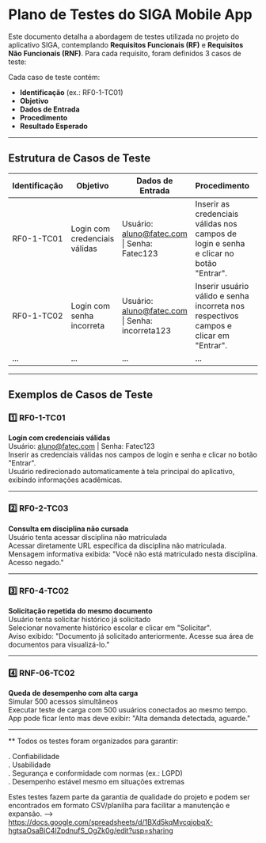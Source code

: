 # Plano de Testes do SIGA Mobile App

Este documento detalha a abordagem de testes utilizada no projeto do aplicativo SIGA, contemplando **Requisitos Funcionais (RF)** e **Requisitos Não Funcionais (RNF)**. Para cada requisito, foram definidos 3 casos de teste:

Cada caso de teste contém:
- **Identificação** (ex.: RF0-1-TC01)
- **Objetivo**
- **Dados de Entrada**
- **Procedimento**
- **Resultado Esperado**

---

## Estrutura de Casos de Teste

| Identificação | Objetivo | Dados de Entrada  | Procedimento | Resultado Esperado |
|---------------|----------|-------------------|--------------|---------------------|
| RF0-1-TC01    | Login com credenciais válidas| Usuário: aluno@fatec.com \| Senha: Fatec123 | Inserir as credenciais válidas nos campos de login e senha e clicar no botão "Entrar". | Usuário redirecionado automaticamente à tela principal do aplicativo, exibindo informações acadêmicas. |
| RF0-1-TC02    | Login com senha incorreta | Usuário: aluno@fatec.com \| Senha: incorreta123 | Inserir usuário válido e senha incorreta nos respectivos campos e clicar em "Entrar". | Mensagem de alerta exibida: "Usuário ou senha incorretos. Tente novamente." |
| ... | ... | ... | ... | ... |

---

## Exemplos de Casos de Teste

### 1️⃣ RF0-1-TC01
**Login com credenciais válidas**  
Usuário: aluno@fatec.com \| Senha: Fatec123  
Inserir as credenciais válidas nos campos de login e senha e clicar no botão "Entrar".  
Usuário redirecionado automaticamente à tela principal do aplicativo, exibindo informações acadêmicas.

---

### 2️⃣ RF0-2-TC03
**Consulta em disciplina não cursada**  
Usuário tenta acessar disciplina não matriculada  
Acessar diretamente URL específica da disciplina não matriculada.  
Mensagem informativa exibida: "Você não está matriculado nesta disciplina. Acesso negado."

---

### 3️⃣ RF0-4-TC02
**Solicitação repetida do mesmo documento**  
Usuário tenta solicitar histórico já solicitado  
Selecionar novamente histórico escolar e clicar em "Solicitar".  
Aviso exibido: "Documento já solicitado anteriormente. Acesse sua área de documentos para visualizá-lo."

---

### 4️⃣ RNF-06-TC02
**Queda de desempenho com alta carga**  
Simular 500 acessos simultâneos  
Executar teste de carga com 500 usuários conectados ao mesmo tempo.  
App pode ficar lento mas deve exibir: "Alta demanda detectada, aguarde."

---

** Todos os testes foram organizados para garantir:

. Confiabilidade  
. Usabilidade  
. Segurança e conformidade com normas (ex.: LGPD)  
. Desempenho estável mesmo em situações extremas  

Estes testes fazem parte da garantia de qualidade do projeto e podem ser encontrados em formato CSV/planilha para facilitar a manutenção e expansão. 
--> https://docs.google.com/spreadsheets/d/1BXd5kqMvcqjobqX-hgtsaOsaBiC4lZpdnufS_OgZk0g/edit?usp=sharing
